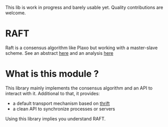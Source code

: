 
This lib is work in progress and barely usable yet. Quality contributions are
welcome.

RAFT
====

Raft is a consensus algorithm like Plaxo but working with a master-slave scheme.
See an abstract [here](docs/raft.pdf) and an analysis
[here](docs/Analysis_of_Raft_Consensus.pdf)

What is this module ?
=====================

This library mainly implements the consensus algorithm and an API to interact
with it. Additional to that, it provides:

- a default transport mechanism based on [thrift](https://thrift.apache.org/)
- a clean API to synchronize processes or servers

Using this library implies you understand RAFT.

